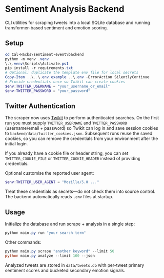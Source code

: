 # Sentiment Analysis Backend

CLI utilities for scraping tweets into a local SQLite database and running transformer-based sentiment and emotion scoring.

## Setup

```powershell
cd Cal-Hacks\sentiment-event\backend
python -m venv .venv
\.\.venv\Scripts\Activate.ps1
pip install -r requirements.txt
# Optional: duplicate the template env file for local secrets
Copy-Item ..\..\.env.example ..\.env -ErrorAction SilentlyContinue
# Provide credentials once so Twikit can create cookies
$env:TWITTER_USERNAME = "your_username_or_email"
$env:TWITTER_PASSWORD = "your_password"
```

## Twitter Authentication

The scraper now uses [Twikit](https://github.com/d60/twikit) to perform authenticated searches. On the first run you must supply `TWITTER_USERNAME` and `TWITTER_PASSWORD` (username/email + password) so Twikit can log in and save session cookies to `backend/data/twitter_cookies.json`. Subsequent runs reuse the saved cookies, so you can remove the credentials from your environment after the initial login.

If you already have a cookie file or header string, you can set `TWITTER_COOKIE_FILE` or `TWITTER_COOKIE_HEADER` instead of providing credentials.

Optional customise the reported user agent:

```powershell
$env:TWITTER_USER_AGENT = "Mozilla/5.0 ..."
```

Treat these credentials as secrets—do not check them into source control. The backend automatically reads `.env` files at startup.

## Usage

Initialize the database and run scrape + analysis in a single step:

```powershell
python main.py run "your search term"
```

Other commands:

```powershell
python main.py scrape "another keyword" --limit 50
python main.py analyze --limit 100 --json
```

Analyzed tweets are stored in `data/tweets.db` with per-tweet primary sentiment scores and bucketed secondary emotion signals.
